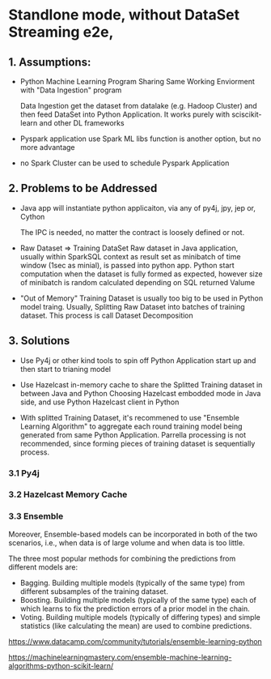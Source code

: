 # Standlone mode, without DataSet Streaming e2e, 

## 1. Assumptions:

- Python Machine Learning Program Sharing Same Working Enviorment with "Data Ingestion" program

  Data Ingestion get the dataset from datalake (e.g. Hadoop Cluster) and then feed DataSet into Python Application.
  It works purely with sciscikit-learn and other DL frameworks

- Pyspark application use Spark ML libs function is another option, but no more advantage

- no Spark Cluster can be used to schedule Pyspark Application

## 2. Problems to be Addressed

- Java app will instantiate python applicaiton, via any of py4j, jpy, jep or, Cython

  The IPC is needed, no matter the contract is loosely defined or not.

- Raw Dataset => Training DataSet
  Raw dataset in Java application, usually within SparkSQL context as result set as minibatch of time window (1sec as minial), is passed into python app.
  Python start computation when the dataset is fully formed as expected, however size of minibatch is random calculated depending on SQL returned Valume

- "Out of Memory"
  Training Dataset is usually too big to be used in Python model traing. Usually, Splitting Raw Dataset into batches of training dataset.
  This process is call Dataset Decomposition

## 3. Solutions

- Use Py4j or other kind tools to spin off Python Application start up and then start to trianing model

- Use Hazelcast in-memory cache to share the Splitted Training dataset in between Java and Python
  Choosing Hazelcast embodded mode in Java side, and use Python Hazelcast client in Python

- With splitted Training Dataset, it's recommened to use "Ensemble Learning Algorithm" to aggregate each round training model being generated from same Python Application. Parrella processing is not recommended, since forming pieces of training dataset is sequentially process.

### 3.1 Py4j

### 3.2 Hazelcast Memory Cache

### 3.3 Ensemble

Moreover, Ensemble-based models can be incorporated in both of the two scenarios, i.e., when data is of large volume and when data is too little.

The three most popular methods for combining the predictions from different models are:

- Bagging. Building multiple models (typically of the same type) from different subsamples of the training dataset.
- Boosting. Building multiple models (typically of the same type) each of which learns to fix the prediction errors of a prior model in the chain.
- Voting. Building multiple models (typically of differing types) and simple statistics (like calculating the mean) are used to combine predictions.

https://www.datacamp.com/community/tutorials/ensemble-learning-python

https://machinelearningmastery.com/ensemble-machine-learning-algorithms-python-scikit-learn/
